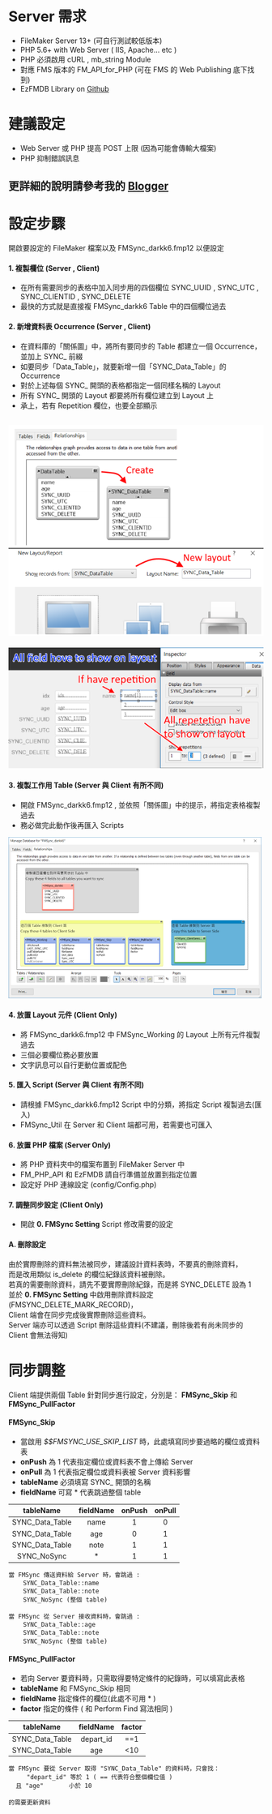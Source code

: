# Server 需求
- FileMaker Server 13+ (可自行測試較低版本)
- PHP 5.6+ with Web Server ( IIS, Apache... etc )
- PHP 必須啟用 cURL , mb_string Module
- 對應 FMS 版本的 FM_API_for_PHP (可在 FMS 的 Web Publishing 底下找到)
- EzFMDB Library on [Github](https://github.com/darkk6/EzFMDB)
  
# 建議設定
- Web Server 或 PHP 提高 POST 上限 (因為可能會傳輸大檔案)
- PHP 抑制錯誤訊息
  
  
  
## 更詳細的說明請參考我的 [Blogger](http://darkk6.blogspot.tw/2017/03/fmsync-filemaker-not-plugin.html#more)
  
  
# 設定步驟  
開啟要設定的 FileMaker 檔案以及 FMSync_darkk6.fmp12 以便設定  
  
#### 1. 複製欄位 (Server , Client)
- 在所有需要同步的表格中加入同步用的四個欄位 SYNC_UUID , SYNC_UTC , SYNC_CLIENTID , SYNC_DELETE
- 最快的方式就是直接複 FMSync_darkk6 Table 中的四個欄位過去
  
#### 2. 新增資料表 Occurrence (Server , Client)
- 在資料庫的「關係圖」中，將所有要同步的 Table 都建立一個 Occurrence，並加上 SYNC_ 前綴
- 如要同步「Data_Table」，就要新增一個「SYNC_Data_Table」的 Occurrence
- 對於上述每個 SYNC_ 開頭的表格都指定一個同樣名稱的 Layout
- 所有 SYNC_ 開頭的 Layout 都要將所有欄位建立到 Layout 上
- 承上，若有 Repetition 欄位，也要全部顯示  
  
![Alt 新增資料表與 Layout](image/step2-1.png)
---
![Alt 放置所有欄位](image/step2-2.png)
  
  
#### 3. 複製工作用 Table (Server 與 Client 有所不同)
- 開啟 FMSync_darkk6.fmp12 , 並依照「關係圖」中的提示，將指定表格複製過去
- 務必做完此動作後再匯入 Scripts  
  
![Alt 匯入工作區](image/step3.png)
  
  
#### 4. 放置 Layout 元件 (Client Only)
- 將 FMSync_darkk6.fmp12 中 FMSync_Working 的 Layout 上所有元件複製過去
- 三個必要欄位務必要放置
- 文字訊息可以自行更動位置或配色
  
  
#### 5. 匯入 Script (Server 與 Client 有所不同)
- 請根據 FMSync_darkk6.fmp12 Script 中的分類，將指定 Script 複製過去(匯入)
- FMSync_Util 在 Server 和 Client 端都可用，若需要也可匯入
  
  
#### 6. 放置 PHP 檔案 (Server Only)
- 將 PHP 資料夾中的檔案布置到 FileMaker Server 中
- FM_PHP_API 和 EzFMDB 請自行準備並放置到指定位置
- 設定好 PHP 連線設定 (config/Config.php)
  
  
#### 7. 調整同步設定 (Client Only)
- 開啟 **0. FMSync Setting** Script 修改需要的設定
  
  
#### A. 刪除設定
由於實際刪除的資料無法被同步，建議設計資料表時，不要真的刪除資料，  
而是改用類似 is_delete 的欄位紀錄該資料被刪除。  
若真的需要刪除資料，請先不要實際刪除紀錄，而是將 SYNC_DELETE 設為 1  
並於 **0. FMSync Setting** 中啟用刪除資料設定(FMSYNC_DELETE_MARK_RECORD)，  
Client 端會在同步完成後實際刪除這些資料。  
Server 端亦可以透過 Script 刪除這些資料(不建議，刪除後若有尚未同步的 Client 會無法得知)  
  
  
# 同步調整

Client 端提供兩個 Table 針對同步進行設定，分別是： **FMSync_Skip** 和 **FMSync_PullFactor**  
  
#### FMSync_Skip
- 當啟用 _$$FMSYNC_USE_SKIP_LIST_ 時，此處填寫同步要過略的欄位或資料表
- **onPush** 為 1 代表指定欄位或資料表不會上傳給 Server
- **onPull** 為 1 代表指定欄位或資料表被 Server 資料影響
- **tableName** 必須填寫 SYNC_ 開頭的名稱
- **fieldName** 可寫 * 代表跳過整個 table  
  
| tableName      |fieldName | onPush | onPull |  
|:--------------:|:--------:|:------:|:------:|  
|SYNC_Data_Table |name      |1       |0       |  
|SYNC_Data_Table |age       |0       |1       |  
|SYNC_Data_Table |note      |1       |1       |  
|SYNC_NoSync     |*         |1       |1       |  
  
```
當 FMSync 傳送資料給 Server 時，會跳過 :
    SYNC_Data_Table::name
    SYNC_Data_Table::note
    SYNC_NoSync (整個 table)
	
當 FMSync 從 Server 接收資料時，會跳過 :
    SYNC_Data_Table::age
    SYNC_Data_Table::note
    SYNC_NoSync (整個 table)
```
  
  
#### FMSync_PullFactor
- 若向 Server 要資料時，只需取得要特定條件的紀錄時，可以填寫此表格
- **tableName** 和 FMSync_Skip 相同
- **fieldName** 指定條件的欄位(此處不可用 * )
- **factor** 指定的條件 ( 和 Perform Find 寫法相同 )
  
| tableName      |fieldName | factor |  
|:--------------:|:--------:|:------:|  
|SYNC_Data_Table |depart_id |==1     |  
|SYNC_Data_Table |age       |<10     |  
  
```
當 FMSync 要從 Server 取得 "SYNC_Data_Table" 的資料時，只會找：
     "depart_id" 等於 1 ( == 代表符合整個欄位值 )
  且 "age"       小於 10
  
的需要更新資料
```
